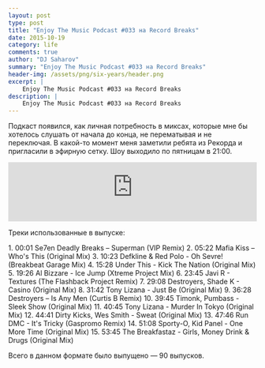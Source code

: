 ```yaml
---
layout: post
type: post
title: "Enjoy The Music Podcast #033 на Record Breaks"
date: 2015-10-19
category: life
comments: true
author: "DJ Saharov"
summary: "Enjoy The Music Podcast #033 на Record Breaks"
header-img: /assets/png/six-years/header.png
excerpt: |
    Enjoy The Music Podcast #033 на Record Breaks
description: |
    Enjoy The Music Podcast #033 на Record Breaks
---
```


<p>
<span class="firstcharacter">П</span>одкаст появился, как личная потребность в миксах, которые мне бы хотелось слушать от начала до конца, не перематывая и не переключая. В какой-то момент меня заметили ребята из Рекорда и пригласили в эфирную сетку. Шоу выходило по пятницам в 21:00.
</p>

<iframe width="100%" height="120" src="https://player-widget.mixcloud.com/widget/iframe/?hide_cover=1&feed=%2Fdjsaharovofficial%2Fenjoy-the-music-podcast-033%2F" frameborder="0" allow="encrypted-media; fullscreen; autoplay; idle-detection; speaker-selection; web-share;" ></iframe>

<p>Треки использованные в выпуске:</p>
1. 00:01 Se7en Deadly Breaks – Superman (VIP Remix)
2. 05:22 Mafia Kiss – Who's This (Original Mix)
3. 10:23 Defkline & Red Polo - Oh Sevre! (Breakbeat Garage Mix)
4. 15:28 Under This - Kick The Nation (Original Mix)
5. 19:26 Al Bizzare - Ice Jump (Xtreme Project Mix)
6. 23:45 Javi R - Textures (The Flashback Project Remix)
7. 29:08 Destroyers, Shade K - Casino (Original Mix)
8. 31:42 Tony Lizana - Just Be (Original Mix)
9. 36:28 Destroyers – Is Any Men (Curtis B Remix)
10. 39:45 Timonk, Pumbass - Sleek Show (Original Mix)
11. 40:45 Tony Lizana - Murder In Tokyo (Original Mix)
12. 44:41 Dirty Kicks, Wes Smith - Sweat (Original Mix)
13. 47:46 Run DMC - It's Tricky (Gaspromo Remix)
14. 51:08 Sporty-O, Kid Panel - One More Time (Original Mix)
15. 53:45 The Breakfastaz - Girls, Money Drink & Drugs (Original Mix)

<p>Всего в данном формате было выпущено &mdash; 90 выпусков.</p>
